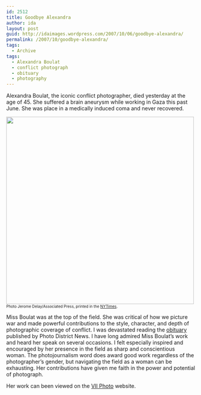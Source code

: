 ```yaml
---
id: 2512
title: Goodbye Alexandra
author: ida
layout: post
guid: http://idaimages.wordpress.com/2007/10/06/goodbye-alexandra/
permalink: /2007/10/goodbye-alexandra/
tags:
  - Archive
tags:
  - Alexandra Boulat
  - conflict photograph
  - obituary
  - photography
---
```

Alexandra Boulat, the iconic conflict photographer, died yesterday at the age of 45. She suffered a brain aneurysm while working in Gaza this past June. She was place in a medically induced coma and never recovered.

<img src="http://graphics8.nytimes.com/images/2007/10/06/arts/boulettank600.jpg" width="500" />  
<font size="1">Photo Jerome Delay/Associated Press, printed in the <a href="http://www.nytimes.com/2007/10/06/arts/06boulat.html?_r=1&oref=slogin">NYTimes</a>.</font>

Miss Boulat was at the top of the field. She was critical of how we picture war and made powerful contributions to the style, character, and depth of photographic coverage of conflict. I was devastated reading the <a href="http://www.pdnonline.com/pdn/newswire/article_display.jsp?vnu_content_id=1003654762" target="_blank">obituary</a> published by Photo District News. I have long admired Miss Boulat&#8217;s work and heard her speak on several occasions. I felt especially inspired and encouraged by her presence in the field as sharp and conscientious woman. The photojournalism word does award good work regardless of the photographer&#8217;s gender, but navigating the field as a woman can be exhausting. Her contributions have given me faith in the power and potential of photograph.

Her work can been viewed on the [VII Photo][1] website.

 [1]: http://viiphoto.com/photographer.html